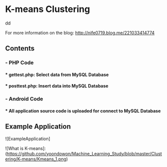 # K-means Clustering
dd

For more information on the blog: http://nife0719.blog.me/221033414774 

## Contents
### - PHP Code
#### * gettest.php: Select data from MySQL Database
#### * posttest.php: Insert data into MySQL Database

### - Android Code
#### * All application source code is uploaded for connect to MySQL Database

## Example Application
![ExampleApplication]

![What is K-means]: (https://github.com/yoondowon/Machine_Learning_Study/blob/master/Clustering/K-means/Kmeans_1.png)


